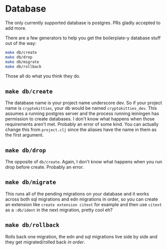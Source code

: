 # Database

The only currently supported database is postgres. PRs gladly accepted to add more.

There are a few generators to help you get the boilerplate-y database stuff out of the way:

```bash
make db/create
make db/drop
make db/migrate
make db/rollback
```

Those all do what you think they do.

## `make db/create`

The database name is your project name underscore dev. So
if your project name is `cryptokitties`, your db would be named `cryptokitties_dev`. This assumes a running
postgres server and the process running leiningen has permission to create databases. I don't know what happens
when those requirements aren't met. Probably an error of some kind. You can actually change this from `project.clj`
since the aliases have the name in them as the first argument.

## `make db/drop`

The opposite of `db/create`. Again, I don't know what happens when you run drop before create. Probably an error.

## `make db/migrate`

This runs all of the pending migrations on your database and it works across both sql migrations and edn migrations in order, so you can create an extension like `create extension citext` for example and then use `citext` as a `:db/ident` in the next migration, pretty cool eh?

## `make db/rollback`

Rolls back one migration, the edn and sql migrations live side by side and they get migrated/rolled back *in order*.
